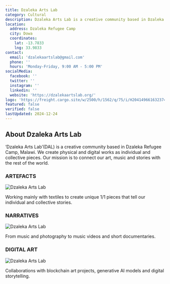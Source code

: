 ```yaml
---
title: Dzaleka Arts Lab
category: Cultural
description: Dzaleka Arts Lab is a creative community based in Dzaleka Refugee Camp, Malawi.
location:
  address: Dzaleka Refugee Camp
  city: Dowa
  coordinates:
    lat: -13.7833
    lng: 33.9833
contact:
  email: 'dzalekaartslab@gmail.com'
  phone: ''
  hours: 'Monday-Friday, 9:00 AM - 5:00 PM'
socialMedia:
  facebook: ''
  twitter: ''
  instagram: ''
  linkedin: ''
  website: 'https://dzalekaartslab.org/'
logo: 'https://freight.cargo.site/w/2500/h/1562/q/75/i/H2041496616323746227278298378001/lead-image.png'
featured: false
verified: false
lastUpdated: 2024-12-24
---
```


## About Dzaleka Arts Lab

‘Dzaleka Arts Lab’(DAL) is a creative community based in Dzaleka Refugee Camp, Malawi. We create physical and digital works as individual and collective pieces. Our mission is to connect our art, music and stories with the rest of the world. 


### ARTEFACTS

![](https://freight.cargo.site/w/2500/h/1562/q/75/i/F2041557962225541945404446895889/map-2.png "Dzaleka Arts Lab")

Working mainly with textiles to create unique 1/1 pieces that tell our individual and collective stories.


### NARRATIVES

![](https://freight.cargo.site/w/1920/h/1080/q/75/i/Y2069445537594151757140576595729/DZALEKA-STYLE-V2-short.00_00_09_10.Still001.png "Dzaleka Arts Lab")

From music and photography to music videos and short documentaries. 

### DIGITAL ART
![](https://freight.cargo.site/w/2400/h/1200/q/75/i/Y2069452876834195667296492089105/WAKE-FIGHT-WIN.jpg "Dzaleka Arts Lab")


Collaborations with blockchain art projects, generative AI models and digital storytelling.


